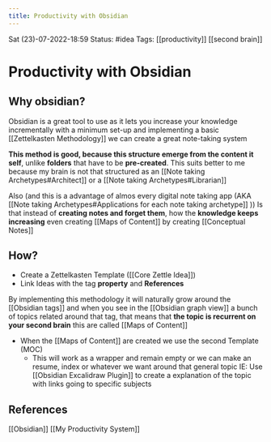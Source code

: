 ```yaml
---
title: Productivity with Obsidian
---
```

 Sat (23)-07-2022-18:59
Status: #idea
Tags: [[productivity]] [[second brain]]

# Productivity with Obsidian

## Why obsidian?
Obsidian is a great tool to use as it lets you increase your knowledge incrementally with a minimum set-up and  implementing a basic [[Zettelkasten Methodology]] we can create a great note-taking system

**This method is good, because this structure emerge from the content it self**, unlike **folders** that have to be **pre-created**. This suits better to me because my brain is not that structured as an [[Note taking Archetypes#Architect]] or a [[Note taking Archetypes#Librarian]]

Also (and this is a advantage of almos every digital note taking app (AKA  [[Note taking Archetypes#Applications for each note taking archetype]] )) 
Is that instead of **creating notes and forget them**, how the **knowledge keeps increasing** even creating [[Maps of Content]] by creating [[Conceptual Notes]]


## How?
- Create a Zettelkasten Template ([[Core Zettle Idea]])
- Link Ideas with the tag **property** and **References**

By implementing this methodology it will naturally grow around the [[Obsidian tags]] and when you see in the [[Obsidian graph view]] a bunch of topics related around that tag, that means that **the topic is recurrent on your second brain** this are called [[Maps of Content]]

- When the [[Maps of Content]] are created we use the second Template (MOC)
	- This will work as a wrapper and remain empty or we can make an resume, index or whatever we want around that general topic
	IE: Use [[Obsidian Excalidraw Plugin]] to create a explanation of the topic with links going to specific subjects





## References

[[Obsidian]]
[[My Productivity System]]
